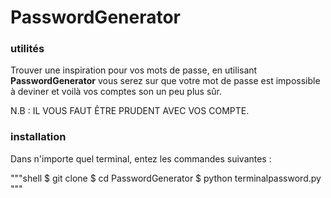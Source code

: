 # PasswordGenerator
### utilités
Trouver une inspiration pour vos mots de passe, en utilisant **PasswordGenerator** vous serez sur que votre mot de passe est impossible à deviner et voilà vos comptes son un peu plus sûr.

N.B : IL VOUS FAUT ÊTRE PRUDENT AVEC VOS COMPTE.

### installation
Dans n'importe quel terminal, entez les commandes suivantes :

"""shell
$ git clone 
$ cd PasswordGenerator
$ python terminalpassword.py
"""
